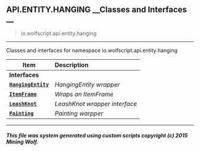 ## API.ENTITY.HANGING __Classes and Interfaces __

>io.wolfscript.api.entity.hanging

---

Classes and interfaces for namespace io.wolfscript.api.entity.hanging

Item | Description   
--- | :--- 
__Interfaces__|
__[`HangingEntity`](HangingEntity.md)__ | _HangingEntity wrapper_ 
__[`ItemFrame`](ItemFrame.md)__ | _Wraps an ItemFrame_ 
__[`LeashKnot`](LeashKnot.md)__ | _LeashKnot wrapper interface_ 
__[`Painting`](Painting.md)__ | _Painting warpper_ 



---



##### This file was system generated using custom scripts copyright (c) 2015 Mining Wolf.
	

